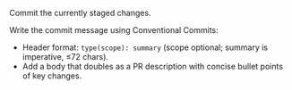 Commit the currently staged changes.

Write the commit message using Conventional Commits:
- Header format: `type(scope): summary` (scope optional; summary is imperative, ≤72 chars).
- Add a body that doubles as a PR description with concise bullet points of key changes.